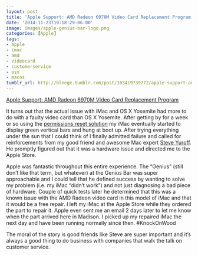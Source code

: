 ```yaml
---
layout: post
title: 'Apple Support: AMD Radeon 6970M Video Card Replacement Program '
date: '2014-11-23T19:18:29-06:00'
image: images/apple-genius-bar-logo.png
categories: [Apple]
tags:
- apple
- imac
- amd
- videocard
- customerservice
- osx
- macos
tumblr_url: http://bleege.tumblr.com/post/103419739772/apple-support-amd-radeon-6970m-video-card
---
```

[Apple Support: AMD Radeon 6970M Video Card Replacement Program](https://support.apple.com/en-us/HT203787)

<!--excerpt.start-->
 It turns out that the actual issue with iMac and OS X Yosemite had more to do with a faulty video card than OS X Yosemite.  After getting by for a week or so using the [permissions reset solution](/2014/10/26/os-x-yosemite-display-grays-out.html) my iMac eventually started to display green vertical bars and hung at boot up.  After trying everything under the sun that I could think of I finally admitted failure and called for reinforcements from my good friend and awesome Mac expert [Steve Yuroff](https://twitter.com/swy).  He promptly figured out that it was a hardware issue and directed me to the Apple Store.
<!--excerpt.end-->

Apple was fantastic throughout this entire experience.  The “Genius” (still don’t like that term, but whatever) at the Genius Bar was super approachable and I could tell that he defined success by wanting to solve my problem (i.e. my iMac “didn’t work”) and not just diagnosing a bad piece of hardware.  Couple of quick tests later he determined that this was a known issue with the AMD Radeon video card in this model of iMac and that it would be a free repair.  I left my iMac at the Apple Store while they ordered the part to repair it.  Apple even sent me an email 2 days later to let me know when the part arrived here in Madison.  I picked up my repaired iMac the next day and have been running normally since then. #KnockOnWood

The moral of the story is good friends like Steve are super important and it’s always a good thing to do business with companies that walk the talk on customer service.
